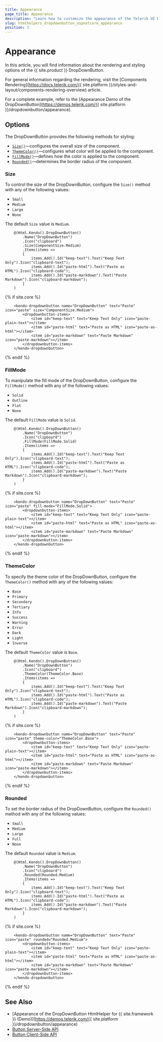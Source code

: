 ```yaml
---
title: Appearance
page_title: Appearance
description: "Learn how to customize the appearance of the Telerik UI DropDownButton HtmlHelper for {{ site.framework }}."
slug: htmlhelpers_dropdownbutton_aspnetcore_appearance
position: 3
---
```


# Appearance

In this article, you will find information about the rendering and styling options of the {{ site.product }} DropDownButton.

For general information regarding the rendering, visit the [Components Rendering](https://docs.telerik.com/{{ site.platform }}/styles-and-layout/components-rendering-overview) article.

For a complete example, refer to the [Appearance Demo of the DropDownButton](https://demos.telerik.com/{{ site.platform }}/dropdownbutton/appearance).

## Options

The DropDownButton provides the following methods for styling:

- [`Size()`](#size)—configures the overall size of the component.
- [`ThemeColor()`](#themecolor)—configures what color will be applied to the component.
- [`FillMode()`](#fillmode)—defines how the color is applied to the component.
- [`Rounded()`](#rounded)—determines the border radius of the component.

### Size

To control the size of the DropDownButton, configure the `Size()` method with any of the following values:

- `Small`
- `Medium`
- `Large`
- `None`

The default `Size` value is `Medium`.

```HtmlHelper
    @(Html.Kendo().DropDownButton()
        .Name("DropDownButton")
        .Icon("clipboard")
        .Size(ComponentSize.Medium)
        .Items(items =>
        {
            items.Add().Id("keep-text").Text("Keep Text Only").Icon("clipboard-text");
            items.Add().Id("paste-html").Text("Paste as HTML").Icon("clipboard-code");
            items.Add().Id("paste-markdown").Text("Paste Markdown").Icon("clipboard-markdown");
        }
    )
```
{% if site.core %}
```TagHelper
    <kendo-dropdownbutton name="DropDownButton" text="Paste" icon="paste" size="ComponentSize.Medium">
        <dropdownbutton-items>
            <item id="keep-text" text="Keep Text Only" icon="paste-plain-text"></item>
            <item id="paste-html" text="Paste as HTML" icon="paste-as-html"></item>
            <item id="paste-markdown" text="Paste Markdown" icon="paste-markdown"></item>
        </dropdownbutton-items>
    </kendo-dropdownbutton>
```
{% endif %}

### FillMode

To manipulate the fill mode of the DropDownButton, configure the `FillMode()` method with any of the following values:

- `Solid`
- `Outline`
- `Flat`
- `None`

The default `FillMode` value is `Solid`.

```HtmlHelper
    @(Html.Kendo().DropDownButton()
        .Name("DropDownButton")
        .Icon("clipboard")
        .FillMode(FillMode.Solid)
        .Items(items =>
        {
            items.Add().Id("keep-text").Text("Keep Text Only").Icon("clipboard-text");
            items.Add().Id("paste-html").Text("Paste as HTML").Icon("clipboard-code");
            items.Add().Id("paste-markdown").Text("Paste Markdown").Icon("clipboard-markdown");
        }
    )
```
{% if site.core %}
```TagHelper
    <kendo-dropdownbutton name="DropDownButton" text="Paste" icon="paste" fill-mode="FillMode.Solid">
        <dropdownbutton-items>
            <item id="keep-text" text="Keep Text Only" icon="paste-plain-text"></item>
            <item id="paste-html" text="Paste as HTML" icon="paste-as-html"></item>
            <item id="paste-markdown" text="Paste Markdown" icon="paste-markdown"></item>
        </dropdownbutton-items>
    </kendo-dropdownbutton>
```
{% endif %}

### ThemeColor

To specify the theme color of the DropDownButton, configure the `ThemeColor()` method with any of the following values:

- `Base`
- `Primary`
- `Secondary`
- `Tertiary`
- `Info`
- `Success`
- `Warning`
- `Error`
- `Dark`
- `Light`
- `Inverse`

The default `ThemeColor` value is `Base`.

```HtmlHelper
    @(Html.Kendo().DropDownButton()
        .Name("DropDownButton")
        .Icon("clipboard")
        .ThemeColor(ThemeColor.Base)
        .Items(items =>
        {
            items.Add().Id("keep-text").Text("Keep Text Only").Icon("clipboard-text");
            items.Add().Id("paste-html").Text("Paste as HTML").Icon("clipboard-code");
            items.Add().Id("paste-markdown").Text("Paste Markdown").Icon("clipboard-markdown");
        }
    )
```
{% if site.core %}
```TagHelper
    <kendo-dropdownbutton name="DropDownButton" text="Paste" icon="paste" theme-color="ThemeColor.Base">
        <dropdownbutton-items>
            <item id="keep-text" text="Keep Text Only" icon="paste-plain-text"></item>
            <item id="paste-html" text="Paste as HTML" icon="paste-as-html"></item>
            <item id="paste-markdown" text="Paste Markdown" icon="paste-markdown"></item>
        </dropdownbutton-items>
    </kendo-dropdownbutton>
```
{% endif %}

### Rounded

To set the border radius of the DropDownButton, configure the `Rounded()` method with any of the following values:

- `Small`
- `Medium`
- `Large`
- `Full`
- `None`

The default `Rounded` value is `Medium`.

```HtmlHelper
    @(Html.Kendo().DropDownButton()
        .Name("DropDownButton")
        .Icon("clipboard")
        .Rounded(Rounded.Medium)
        .Items(items =>
        {
            items.Add().Id("keep-text").Text("Keep Text Only").Icon("clipboard-text");
            items.Add().Id("paste-html").Text("Paste as HTML").Icon("clipboard-code");
            items.Add().Id("paste-markdown").Text("Paste Markdown").Icon("clipboard-markdown");
        }
    )
```
{% if site.core %}
```TagHelper
    <kendo-dropdownbutton name="DropDownButton" text="Paste" icon="paste" rounded="Rounded.Medium">
        <dropdownbutton-items>
            <item id="keep-text" text="Keep Text Only" icon="paste-plain-text"></item>
            <item id="paste-html" text="Paste as HTML" icon="paste-as-html"></item>
            <item id="paste-markdown" text="Paste Markdown" icon="paste-markdown"></item>
        </dropdownbutton-items>
    </kendo-dropdownbutton>
```
{% endif %}

## See Also

* [Appearance of the DropDownButton HtmlHelper for {{ site.framework }} (Demo)](https://demos.telerik.com/{{ site.platform }}/dropdownbutton/appearance)
* [Button Server-Side API](/api/button)
* [Button Client-Side API](https://docs.telerik.com/kendo-ui/api/javascript/ui/dropdownbutton)